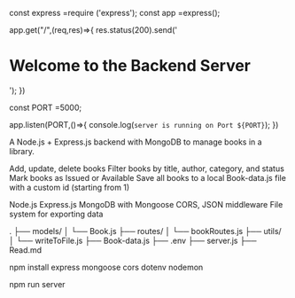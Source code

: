 <!-- server.js -->

const express =require ('express');
const app =express();

app.get("/",(req,res)=>{
res.status(200).send('<h1>Welcome to the Backend Server</h1>');
})

const PORT =5000;

app.listen(PORT,()=>{
console.log(`server is running on Port ${PORT}`);
})

<!-- 📚 Library Book Management Backend -->

A Node.js + Express.js backend with MongoDB to manage books in a library.

<!-- 🚀 Features -->

Add, update, delete books
Filter books by title, author, category, and status
Mark books as Issued or Available
Save all books to a local Book-data.js file with a custom id (starting from 1)
<!-- 🛠️ Tech Stack -->

Node.js
Express.js
MongoDB with Mongoose
CORS, JSON middleware
File system for exporting data



<!-- 📁 Folder Structure  -->
.
├── models/
│   └── Book.js
├── routes/
│   └── bookRoutes.js
├── utils/
│   └── writeToFile.js
├── Book-data.js
├── .env
├── server.js
├── Read.md



<!--  Installation Command: -->
npm install express mongoose cors dotenv nodemon

<!-- backend run/ start -->
npm run server

